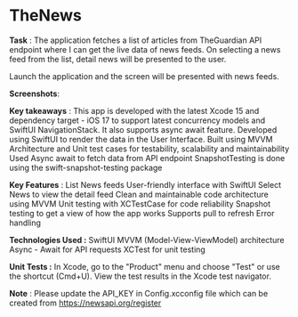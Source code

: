 # TheNews

**Task** :
The application fetches a list of articles from TheGuardian API endpoint where I can get the live data of news feeds. On selecting a news feed from the list, detail news will be presented to the user.

Launch the application and the screen will be presented with news feeds.

**Screenshots**:


**Key takeaways** :
This app is developed with the latest Xcode 15 and dependency target - iOS 17 to support latest concurrency models and SwiftUI NavigationStack. It also supports async await feature. Developed using SwiftUI to render the data in the User Interface.
Built using MVVM Architecture and Unit test cases for testability, scalability and maintainability
Used Async await to fetch data from API endpoint
SnapshotTesting is done using the swift-snapshot-testing package

**Key Features** :
List News feeds
User-friendly interface with SwiftUI
Select News to view the detail feed
Clean and maintainable code architecture using MVVM
Unit testing with XCTestCase for code reliability
Snapshot testing to get a view of how the app works
Supports pull to refresh
Error handling

**Technologies Used :**
SwiftUI
MVVM (Model-View-ViewModel) architecture
Async - Await for API requests
XCTest for unit testing

**Unit Tests :**
In Xcode, go to the "Product" menu and choose "Test" or use the shortcut (Cmd+U). View the test results in the Xcode test navigator.

**Note** :
Please update the API_KEY in Config.xcconfig file which can be created from https://newsapi.org/register

